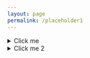 ```yaml
---
layout: page
permalink: /placeholder1
---
```




<details>
  <summary>Click me</summary>
  
  
  teste1
  
</details>



<details>
  <summary>Click me 2</summary>
  
  
  teste2
  
  <img src="{{ site.baseurl }}/images/N1000L80rzero1.2r10.0rtheta0.1.png"  style="width: 400px;"/>
  
  <details>
  <summary>Click me 3</summary>
  
  
  teste3
  Solarized dark             |  Solarized Ocean
:-------------------------:|:-------------------------:
![]<img src="{{ site.baseurl }}/images/N1000L80rzero1.2r10.0rtheta0.1.png"  style="width: 400px;"/> |  ![]  <img src="{{ site.baseurl }}/images/N1000L80rzero1.2r10.0rtheta0.1.png"  style="width: 400px;"/>
    
 
</details>
  
  
</details>
